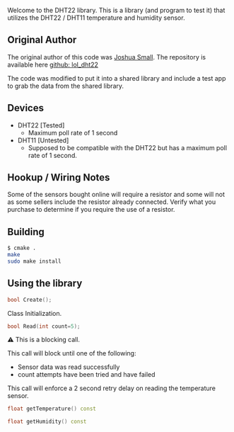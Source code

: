 Welcome to the DHT22 library.  This is a library (and program to test it) that utilizes the DHT22 / DHT11 temperature
and humidity sensor.

## Original Author
The original author of this code was [Joshua Small](https://github.com/technion).  The repository is available here [github: lol_dht22](https://github.com/technion/lol_dht22)

The code was modified to put it into a shared library and include a test app to grab the data from the shared library.

## Devices
- DHT22 [Tested]
  - Maximum poll rate of 1 second  
- DHT11 [Untested]
  - Supposed to be compatible with the DHT22 but has a maximum poll rate of 1 second.

## Hookup / Wiring Notes
Some of the sensors bought online will require a resistor and some will not as some sellers include the resistor
already connected.  Verify what you purchase to determine if you require the use of a resistor.

## Building
```bash
$ cmake .
make
sudo make install
```

## Using the library

```c++
bool Create();
```
Class Initialization.

```c++
bool Read(int count=5);
```
:warning: This is a blocking call.

This call will block until one of the following:
- Sensor data was read successfully
- count attempts have been tried and have failed

This call will enforce a 2 second retry delay on reading the temperature sensor.

```c++
float getTemperature() const
```

```c++
float getHumidity() const
```